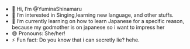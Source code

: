 - 👋 Hi, I’m @YuminaShinamaru
- 👀 I’m interested in Singing,learning new language, and other stuffs.
- 🌱 I’m currently learning on how to learn Japanese for a specific reason, because my godmother is on japanese so i want to impress her 
- 😄 Pronouns: She/her!
- ⚡ Fun fact: Do you know that i can secretly lie? hehe.

<!---
YuminaShinamaru/YuminaShinamaru is a ✨ special ✨ repository because its `README.md` (this file) appears on your GitHub profile.
You can click the Preview link to take a look at your changes.
--->
